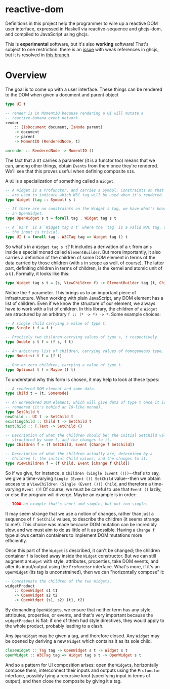 # reactive-dom

Definitions in this project help the programmer to wire up a reactive DOM user
interface, expressed in Haskell via reactive-sequence and ghcjs-dom, and
compiled to JavaScript using ghcjs.

This is **experimental** software, but it's also **working** software!
That's subject to one restriction: there is an
[issue](https://github.com/ghcjs/shims/pull/25#issuecomment-154876738)
with weak references in ghcjs, but it is resolved in
[this branch](https://github.com/alios/shims/tree/fix-reactive-banana).

# Overview

The goal is to come up with a user interface. These
things can be rendered to the DOM when given a document and parent object

```Haskell
type UI t

-- render is in MomentIO because rendering a UI will mutate a
-- reactive-banana event network.
render
    :: (IsDocument document, IsNode parent)
    -> document
    -> parent
    -> MomentIO (RenderedNode, t)

unrender :: RenderedNode -> MomentIO ()
```

The fact that a `UI` carries a parameter (it is a functor too) means that we
can, among other things, obtain `Event`s from them once they're rendered. We'll
see that this proves useful when defining composite `UI`s.

A `UI` is a specialization of something called a `Widget`.

```Haskell
-- A Widget is a Profunctor, and carries a Symbol. Constraints on that Symbol
-- are used to indicate which W3C tag will be used when it's rendered.
type Widget (tag :: Symbol) s t

-- If there are no constraints on the Widget's tag, we have what's known as
-- an OpenWidget.
type OpenWidget s t = forall tag . Widget tag s t

-- A `UI t` is a `Widget tag s t` where the `tag` is a valid W3C tag, and
-- the input is trivial.
type UI t = forall tag . W3CTag tag => Widget tag () t
```

So what's in a `Widget tag s t`? It includes a derivation of a `t` from an
`s` inside a special monad called `ElementBuilder`. But more importantly, it
also carries a definition of the children of some DOM element in terms of the
data carried by those children (with `s` in scope as well, of course). The
latter part, definiting children in terms of children, is the kernel and
atomic unit of a `UI`. Formally, it looks like this:

```Haskell
type Widget tag s t = (s, ViewChildren f) -> ElementBuilder tag (t, Children f)
```

Notice the `f` parameter. This brings us to an important piece of
infrastructure. When working with plain JavaScript, any DOM element has a list
of children. Even if we know the structure of our element, we always have to
work with a list of children. In this library, the children of a `Widget` are
structured by an arbitrary `f :: (* -> *) -> *`. Some example choices:

```Haskell
-- A single child carrying a value of type t.
type Single t f = f t

-- Precisely two children carrying values of type s, t respectively.
type Double s t f = (f s, f t)

-- An arbitrary list of children, carrying values of homogeneous type.
type NodeList t f = [f t]

-- One or zero children, carrying a value of type t.
type Optional t f = Maybe (f t)
```

To understand why this form is chosen, it may help to look at these types:

```Haskell
-- A rendered DOM element and some data.
type Child t = (t, SomeNode)

-- An unrendered DOM element, which will give data of type t once it is
-- rendered (it's behind an IO-like monad).
type SetChild t
newChild :: UI t -> SetChild t
existingChild :: Child t -> SetChild t
textChild :: T.Text -> SetChild ()

-- Description of what the children should be: the initial SetChild values
-- structured by some f, and the changes to it.
type Children f = (f SetChild, Event [Change f SetChild])

-- Description of what the children actually are, determined by a
-- Children f: the initial Child values, and the changes to it.
type ViewChildren f = (f Child, Event [Change f Child])
```

So if we give, for instance, a `Children (Single (Event ()))`--that's to say,
we give a time-varying `Single (Event ()) SetChild` value--then we obtain
access to a `ViewChildren (Single (Event ())) Child`, and therefore a
time-varying `Event ()`! Of course, we must be careful to use that `Event ()`
lazily, or else the program will diverge. Maybe an example is in order:

```Haskell
-- TODO an example that's short and simple, but not too simple.
```

It may seem strange that we use a notion of changes, rather than just a sequence
of `f SetChild` values, to describe the children (it seems strange to me!). This
choice was made because DOM mutation can be incredibly slow, and we must aim to
do as little of it as possible. Having a `Change f` type allows certain
containers to implement DOM mutations more efficiently.

Once this part of the `Widget` is described, it can't be changed; the children
container `f` is locked away inside the `Widget` constructor. But we can still
augment a `Widget` with style, attributes, properties, take DOM events, and
alter its input/output using the `Profunctor` interface. What's more, if it's
an `OpenWidget` (its tag is unconstrained), then we can "horizontally compose"
it:

```Haskell
-- Concatenate the children of the two Widgets.
widgetProduct
    :: OpenWidget s1 t1
    -> OpenWidget s2 t2
    -> OpenWidget (s1, s2) (t1, t2)
```

By demanding `OpenWidget`s, we ensure that neither term has any style,
attributes, properties, or events, and that's very important because the
`widgetProduct` is flat: if one of them had style directives, they would
apply to the whole product, probably leading to a clash.

Any `OpenWidget` may be given a tag, and therefore closed. Any `Widget` may
be opened by deriving a new `Widget` which contains it as its sole child.

```Haskell
closeWidget :: Tag tag -> OpenWidget s t -> Widget s t
openWidget :: W3CTag tag => Widget tag s t -> OpenWidget s t
```

And so a pattern for UI composition arises: open the `Widget`s, horizontally
compose them, interconnect their inputs and outputs using the `Profunctor`
interface, possibly tying a recursive knot (specifying input in terms of output),
and then close the composite by giving it a tag.
